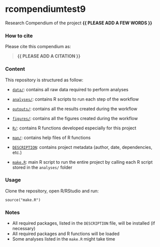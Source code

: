 <!-- README.md is generated from README.Rmd. Please edit that file -->

# rcompendiumtest9

<!-- badges: start -->
<!-- badges: end -->

Research Compendium of the project **{{ PLEASE ADD A FEW WORDS }}**

### How to cite

Please cite this compendium as:

> **{{ PLEASE ADD A CITATION }}**

### Content

This repository is structured as follow:

-   [`data/`](https://github.com/avallecam/rcompendiumtest9/tree/master/data):
    contains all raw data required to perform analyses

-   [`analyses/`](https://github.com/avallecam/rcompendiumtest9/tree/main/analyses/):
    contains R scripts to run each step of the workflow

-   [`outputs/`](https://github.com/avallecam/rcompendiumtest9/tree/main/outputs):
    contains all the results created during the workflow

-   [`figures/`](https://github.com/avallecam/rcompendiumtest9/tree/main/figures):
    contains all the figures created during the workflow

-   [`R/`](https://github.com/avallecam/rcompendiumtest9/tree/main/R):
    contains R functions developed especially for this project

-   [`man/`](https://github.com/avallecam/rcompendiumtest9/tree/main/man):
    contains help files of R functions

-   [`DESCRIPTION`](https://github.com/avallecam/rcompendiumtest9/tree/main/DESCRIPTION):
    contains project metadata (author, date, dependencies, etc.)

-   [`make.R`](https://github.com/avallecam/rcompendiumtest9/tree/main/make.R):
    main R script to run the entire project by calling each R script
    stored in the `analyses/` folder

### Usage

Clone the repository, open R/RStudio and run:

    source("make.R")

### Notes

-   All required packages, listed in the `DESCRIPTION` file, will be
    installed (if necessary)
-   All required packages and R functions will be loaded
-   Some analyses listed in the `make.R` might take time
